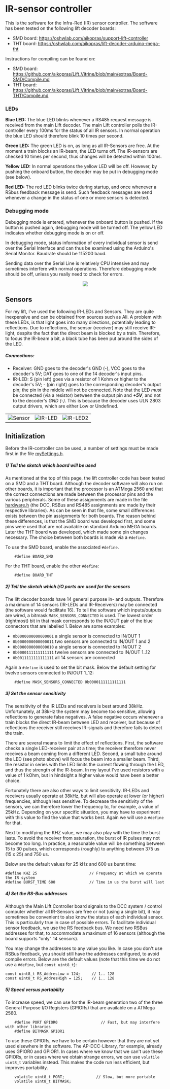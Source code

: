 # <a name="IR controller"></a>IR-sensor controller #

This is the software for the Infra-Red (IR) sensor controller.
The software has been tested on the following lift decoder boards:
  - SMD board: https://oshwlab.com/aikopras/support-lift-controller
  - THT board: https://oshwlab.com/aikopras/lift-decoder-arduino-mega-tht

Instructions for compiling can be found on:
  - SMD board: https://github.com/aikopras/Lift_Vitrine/blob/main/extras/Board-SMD/Compile.md
  - THT board: https://github.com/aikopras/Lift_Vitrine/blob/main/extras/Board-THT/Compile.md

### LEDs ###
**Blue LED:** The blue LED blinks whenever a RS485 request message is received from the main Lift decoder. The main Lift controller polls the IR-controller every 100ms for the status of all IR sensors. In normal operation the blue LED should therefore blink 10 times per second.

**Green LED:** The green LED is on, as long as all IR-Sensors are free. At the moment a train blocks an IR-beam, the LED turns off. The IR-sensors are checked 10 times per second, thus changes will be detected within 100ms.

**Yellow LED:** In normal operations the yellow LED will be off. However, by pushing the onboard button, the decoder may be put in debugging mode (see below).

**Red LED:** The red LED blinks twice during startup, and once whenever a RSbus feedback message is send. Such feedback messages are send whenever a change in the status of one or more sensors is detected.

### Debugging mode ###
Debugging mode is entered, whenever the onboard button is pushed. If the button is pushed again, debugging mode will be turned off. The yellow LED indicates whether debugging mode is on or off.

In debugging mode, status information of every individual sensor is send over the Serial Interface and can thus be examined using the Arduino's Serial Monitor. Baudrate should be 115200 baud.

Sending data over the Serial Line is relatively CPU intensive and may sometimes interfere with normal operations. Therefore debugging mode should be off, unless you really need to check for errors.
<center><img src="Figures/DebuggingMode.png"></center>


## Sensors ##
For my lift, I've used the following IR-LEDs and Sensors. They are quite inexpensive and can be obtained from sources such as Ali. A problem with these LEDs, is that light goes into many directions, potentially leading to reflections. Due to reflections, the sensor (receiver) may still receive IR-light, despite the fact that the direct beam is blocked by a train. Therefore, to focus the IR-beam a bit, a black tube has been put around the sides of the LED.

##### Connections: #####
  - Receiver: GND goes to the decoder's GND (-), VCC goes to the decoder's 5V; DAT goes to one of the 14 decoder's input pins.
  - IR-LED: S (pin left) goes via a resistor of 1 Kohm or higher to the decoder's 5V; - (pin right) goes to the corresponding decoder's output pin; the pin in the middle will not be connected. Note that the LED *must* be connected (via a resistor) between the output pin and ***+5V***, and not to the decoder's *GND (-)*. This is because the decoder uses ULN 2803 output drivers, which are either Low or Undefined.

<table><tr>
<td> <img src="Figures/IR-Sensor.jpeg" alt="Sensor" "/> </td>
<td> <img src="Figures/IR-LED.jpeg" alt="IR-LED" "/> </td>
<td> <img src="Figures/IR-LED2.jpeg" alt="IR-LED2" "/> </td>
</tr></table>


## Initialization ##
Before the IR-controller can be used, a number of settings must be made first in the file [mySettings.h](mySettings.h).

##### 1) Tell the sketch which board will be used #####
As mentioned at the top of this page, the lift controller code has been tested on a SMD and a THT board. Although the decoder software will also run on other boards, it is important that the processor is an ATMega 2560 and that the correct connections are made between the processor pins and the various peripherals. Some of these assignments are made in the file [hardware.h](hardware.h) (the DCC, RSBus and RS485 assignments are made by their respective libraries). As can be seen in that file, some small differences exists between the pin assignments for both boards. The reason behind these differences, is that the SMD board  was developed first, and some pins were used that are not available on standard Arduino MEGA boards. Later the THT board was developed, which made some pin changes necessary. The choice between both boards is made via a `#define`.

To use the SMD board, enable the associated `#define`.
```
    #define BOARD_SMD
```
For the THT board, enable the other `#define`:
```
    #define BOARD_THT
```
##### 2) Tell the sketch which I/O ports are used for the sensors #####
The lift decoder boards have 14 general purpose in- and outputs. Therefore a maximum of 14 sensors (IR-LEDs and IR-Receivers) may be connected (the software would facilitate 16). To tell the software which inputs/outputs are wired, a bitmask `MASK_SENSORS_CONNECTED` is used. The lowest order (rightmost) bit in that mask corresponds to the IN/OUT pair of the blue connectors that are labelled 1. Below are some examples:
 - `0b0000000000000001` a single sensor is connected to IN/OUT 1
 - `0b0000000000000011` two sensors are connected to IN/OUT 1 and 2
 - `0b0000000000000010` a single sensor is connected to IN/OUT 2
 - `0b0000111111111111` twelve sensors are connected to IN/OUT 1..12
 - `0b0011111111111111` all 14 sensors are connected

Again a `#define` is used to set the bit mask. Below the default setting for twelve sensors connected to IN/OUT 1..12:
```
    #define MASK_SENSORS_CONNECTED 0b0000111111111111
```

##### 3) Set the sensor sensitivity #####
The sensitivity of the IR LEDs and receivers is best around 38kHz. Unfortunately, at 38kHz the system may become too sensitive, allowing reflections to generate false negatives. A false negative occurs whenever a train blocks the direct IR-beam between LED and receiver, but because of reflections the receiver still receives IR-signals and therefore fails to detect the train.

There are several means to limit the effect of reflections. First, the software checks a single LED-receiver pair at a time; the receiver therefore never receives a beam coming from a different LED. Second, a small tube around the LED (see photo above) will focus the beam into a smaller beam. Third, the resistor in series with the LED limits the current flowing through the LED, and thus the strength of the IR-beam. In my layout I've used resistors with a value of 1 kOhm, but in hindsight a higher value would have been a better choice.

Fortunately there are also other ways to limit sensitivity. IR-LEDs and receivers usually operate at 38kHz, but will also operate at lower (or higher) frequencies, although less sensitive. To decrease the sensitivity of the sensors, we can therefore lower the frequency to, for example, a value of 25kHz. Depending on your specific situation, you may have to experiment with this value to find the value that works best. Again we will use a `#define` for that.

Next to modifying the KHZ value, we may also play with the time the burst lasts. To avoid the receiver from saturation, the burst of IR pulses may not become too long. In practice, a reasonable value will be something between 15 to 30 pulses, which corresponds (roughly) to anything between 375 us (15 x 25) and 750 us.

Below are the default values for 25 kHz and 600 us burst time:
```
#define KHZ 25                       // Frequency at which we operate the IR system
#define BURST_TIME 600               // Time in us the burst will last
```

##### 4) Set the RS-Bus addresses #####
Although the Main Lift Controller board signals to the DCC system / control computer whether all IR-Sensors are free or not (using a single bit), it may sometimes be convenient to also know the status of each individual sensor. This is particularly true in case of possible errors.  To facilitate individual sensor feedback, we use the RS feedback bus. We need two RSBus addresses for that, to accommodate a maximum of 16 sensors (although the board supports "only" 14 sensors).

You may change the addresses to any value you like. In case you don't use RSBus feedback, you should still have the addresses configured, to avoid compile errors. Below are the default values (note that this time we do not use a `#define`, but `const uint8_t`):
```
const uint8_t RS_AddresLow = 124;     // 1.. 128
const uint8_t RS_AddresHigh = 125;    // 1.. 128
```

##### 5) Speed versus portability #####
To increase speed, we can use for the IR-beam generation two of the three General Purpose I/O Registers (GPIORs) that are available on a ATMega 2560.
```
    #define PORT GPIOR0                   // Fast, but may interfere with other libraries
    #define BITMASK GPIOR1                 
```
To use these GPIORs, we have to be certain however that they are not yet used elsewhere in the software. The AP-DCC-Library, for example, already uses GPIOR0 and GPIOR1. In cases where we know that we can't use these GPIORs, or in cases where we obtain strange errors, we can use `volatile uint8_t` variables instead. This makes the code run less efficient, but improves portability.

```
    volatile uint8_t PORT;              // Slow, but more portable
    volatile uint8_t BITMASK;
```
